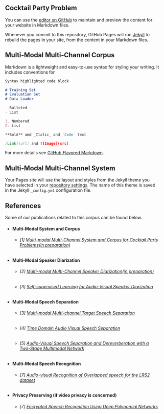 ## Cocktail Party Problem

You can use the [editor on GitHub](https://github.com/ZhangAustin/cocktail_party/edit/master/README.md) to maintain and preview the content for your website in Markdown files.

Whenever you commit to this repository, GitHub Pages will run [Jekyll](https://jekyllrb.com/) to rebuild the pages in your site, from the content in your Markdown files.

## Multi-Modal Multi-Channel Corpus  

Markdown is a lightweight and easy-to-use syntax for styling your writing. It includes conventions for

```markdown
Syntax highlighted code block

# Training Set
# Evaluation Set
# Data Loader

- Bulleted
- List

1. Numbered
2. List

**Bold** and _Italic_ and `Code` text

[Link](url) and ![Image](src)
```

For more details see [GitHub Flavored Markdown](https://guides.github.com/features/mastering-markdown/).

## Multi-Modal Multi-Channel System

Your Pages site will use the layout and styles from the Jekyll theme you have selected in your [repository settings](https://github.com/ZhangAustin/cocktail_party/settings). The name of this theme is saved in the Jekyll `_config.yml` configuration file.

## References

Some of our publications related to this corpus can be found below.

* #### Multi-Modal System and Corpus
  *  ###### [1] [Multi-modal Multi-Channel System and Corpus for Cocktail Party Problems(in preparation)]()

* #### Multi-Modal Speaker Diarization
  *  ###### [2] [Multi-modal Multi-Channel Speaker Diarization(in preparation)]()
  *  ###### [3] [Self-supervised Learning for Audio-Visual Speaker Diarization](https://arxiv.org/abs/2002.05314)

* #### Multi-Modal Speech Separation
  *  ###### [3] [Multi-modal Multi-channel Target Speech Separation](https://arxiv.org/abs/2003.07032)
  *  ###### [4] [Time Domain Audio Visual Speech Separation](https://arxiv.org/abs/1904.03760)
  *  ###### [5] [Audio-Visual Speech Separation and Dereverberation with a Two-Stage Multimodal Network](https://arxiv.org/abs/1909.07352)

* #### Multi-Modal Speech Recognition
  *  ###### [7] [Audio-visual Recognition of Overlapped speech for the LRS2 dataset](https://arxiv.org/abs/2001.01656.pdf)

* #### Privacy Preserving (if video privacy is concerned)
  *  ###### [7] [Encrypted Speech Recognition Using Deep Polynomial Networks](https://arxiv.org/abs/1905.05605)

